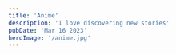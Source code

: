 ```yaml
---
title: 'Anime'
description: 'I love discovering new stories'
pubDate: 'Mar 16 2023'
heroImage: '/anime.jpg'
---
```


